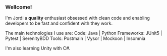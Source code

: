 ### Wellcome!

I'm Jordi a **quality** enthusiast obsessed with clean code and enabling developers to be fast and confident with they work. 

The main technologies I use are:
Code: Java | Python
Frameworks: JUnit5 | Pytest | SerenityBDD
Tools: Postmain | Vysor | Mockoon | Insomnia

I'm also learning Unity with C#.

<!--
**jmarquesl/jmarquesl** is a ✨ _special_ ✨ repository because its `README.md` (this file) appears on your GitHub profile.

Here are some ideas to get you started:

- 🔭 I’m currently working on ...
- 🌱 I’m currently learning ...
- 👯 I’m looking to collaborate on ...
- 🤔 I’m looking for help with ...
- 💬 Ask me about ...
- 📫 How to reach me: ...
- 😄 Pronouns: ...
- ⚡ Fun fact: ...
-->
